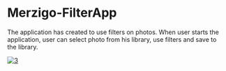 # Merzigo-FilterApp
 
The application has created to use filters on photos. When user starts the application, user can select photo from his library, use filters and save to the library.
 
<a href="https://imgbb.com/"><img src="https://i.ibb.co/3kmvJwd/fgrdsfgsghghsfgfhsfhg.jpg" alt="3" border="0"></a>
